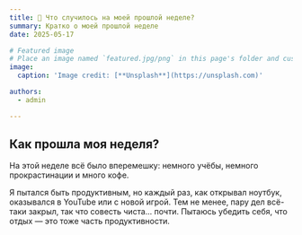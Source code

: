 ```yaml
---
title: 🎉 Что случилось на моей прошлой неделе?
summary: Кратко о моей прошлой неделе
date: 2025-05-17

# Featured image
# Place an image named `featured.jpg/png` in this page's folder and customize its options here.
image:
  caption: 'Image credit: [**Unsplash**](https://unsplash.com)'

authors:
  - admin

---
```


## Как прошла моя неделя?

На этой неделе всё было вперемешку: немного учёбы, немного прокрастинации и много кофе.

Я пытался быть продуктивным, но каждый раз, как открывал ноутбук, оказывался в YouTube или с новой игрой.
Тем не менее, пару дел всё-таки закрыл, так что совесть чиста... почти.
Пытаюсь убедить себя, что отдых — это тоже часть продуктивности.
